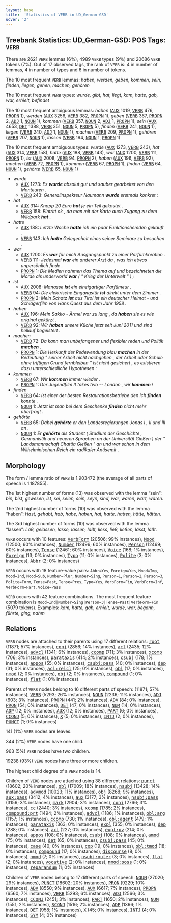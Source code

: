 ```yaml
---
layout: base
title:  'Statistics of VERB in UD_German-GSD'
udver: '2'
---
```


## Treebank Statistics: UD_German-GSD: POS Tags: `VERB`

There are 2621 `VERB` lemmas (6%), 4989 `VERB` types (9%) and 20686 `VERB` tokens (7%).
Out of 17 observed tags, the rank of `VERB` is: 4 in number of lemmas, 4 in number of types and 6 in number of tokens.

The 10 most frequent `VERB` lemmas: <em>haben, werden, geben, kommen, sein, finden, liegen, gehen, machen, gehören</em>

The 10 most frequent `VERB` types:  <em>wurde, gibt, hat, liegt, kam, hatte, gab, war, erhielt, befindet</em>

The 10 most frequent ambiguous lemmas: <em>haben</em> (<tt><a href="de_gsd-pos-AUX.html">AUX</a></tt> 1019, <tt><a href="de_gsd-pos-VERB.html">VERB</a></tt> 476, <tt><a href="de_gsd-pos-PROPN.html">PROPN</a></tt> 1), <em>werden</em> (<tt><a href="de_gsd-pos-AUX.html">AUX</a></tt> 3256, <tt><a href="de_gsd-pos-VERB.html">VERB</a></tt> 382, <tt><a href="de_gsd-pos-PROPN.html">PROPN</a></tt> 1), <em>geben</em> (<tt><a href="de_gsd-pos-VERB.html">VERB</a></tt> 367, <tt><a href="de_gsd-pos-PROPN.html">PROPN</a></tt> 2, <tt><a href="de_gsd-pos-ADJ.html">ADJ</a></tt> 1, <tt><a href="de_gsd-pos-NOUN.html">NOUN</a></tt> 1), <em>kommen</em> (<tt><a href="de_gsd-pos-VERB.html">VERB</a></tt> 357, <tt><a href="de_gsd-pos-NOUN.html">NOUN</a></tt> 2, <tt><a href="de_gsd-pos-ADJ.html">ADJ</a></tt> 1, <tt><a href="de_gsd-pos-PROPN.html">PROPN</a></tt> 1), <em>sein</em> (<tt><a href="de_gsd-pos-AUX.html">AUX</a></tt> 4653, <tt><a href="de_gsd-pos-DET.html">DET</a></tt> 1388, <tt><a href="de_gsd-pos-VERB.html">VERB</a></tt> 351, <tt><a href="de_gsd-pos-NOUN.html">NOUN</a></tt> 5, <tt><a href="de_gsd-pos-PROPN.html">PROPN</a></tt> 5), <em>finden</em> (<tt><a href="de_gsd-pos-VERB.html">VERB</a></tt> 241, <tt><a href="de_gsd-pos-NOUN.html">NOUN</a></tt> 1), <em>liegen</em> (<tt><a href="de_gsd-pos-VERB.html">VERB</a></tt> 240, <tt><a href="de_gsd-pos-ADJ.html">ADJ</a></tt> 1, <tt><a href="de_gsd-pos-NOUN.html">NOUN</a></tt> 1), <em>machen</em> (<tt><a href="de_gsd-pos-VERB.html">VERB</a></tt> 209, <tt><a href="de_gsd-pos-PROPN.html">PROPN</a></tt> 1), <em>gehören</em> (<tt><a href="de_gsd-pos-VERB.html">VERB</a></tt> 207, <tt><a href="de_gsd-pos-NOUN.html">NOUN</a></tt> 1), <em>lassen</em> (<tt><a href="de_gsd-pos-VERB.html">VERB</a></tt> 194, <tt><a href="de_gsd-pos-NOUN.html">NOUN</a></tt> 1, <tt><a href="de_gsd-pos-PROPN.html">PROPN</a></tt> 1)

The 10 most frequent ambiguous types:  <em>wurde</em> (<tt><a href="de_gsd-pos-AUX.html">AUX</a></tt> 1273, <tt><a href="de_gsd-pos-VERB.html">VERB</a></tt> 243), <em>hat</em> (<tt><a href="de_gsd-pos-AUX.html">AUX</a></tt> 314, <tt><a href="de_gsd-pos-VERB.html">VERB</a></tt> 158), <em>hatte</em> (<tt><a href="de_gsd-pos-AUX.html">AUX</a></tt> 188, <tt><a href="de_gsd-pos-VERB.html">VERB</a></tt> 143), <em>war</em> (<tt><a href="de_gsd-pos-AUX.html">AUX</a></tt> 1200, <tt><a href="de_gsd-pos-VERB.html">VERB</a></tt> 111, <tt><a href="de_gsd-pos-PROPN.html">PROPN</a></tt> 1), <em>ist</em> (<tt><a href="de_gsd-pos-AUX.html">AUX</a></tt> 2008, <tt><a href="de_gsd-pos-VERB.html">VERB</a></tt> 94, <tt><a href="de_gsd-pos-PROPN.html">PROPN</a></tt> 2), <em>haben</em> (<tt><a href="de_gsd-pos-AUX.html">AUX</a></tt> 196, <tt><a href="de_gsd-pos-VERB.html">VERB</a></tt> 92), <em>machen</em> (<tt><a href="de_gsd-pos-VERB.html">VERB</a></tt> 72, <tt><a href="de_gsd-pos-PROPN.html">PROPN</a></tt> 1), <em>kommen</em> (<tt><a href="de_gsd-pos-VERB.html">VERB</a></tt> 67, <tt><a href="de_gsd-pos-PROPN.html">PROPN</a></tt> 1), <em>finden</em> (<tt><a href="de_gsd-pos-VERB.html">VERB</a></tt> 64, <tt><a href="de_gsd-pos-NOUN.html">NOUN</a></tt> 1), <em>gehörte</em> (<tt><a href="de_gsd-pos-VERB.html">VERB</a></tt> 65, <tt><a href="de_gsd-pos-NOUN.html">NOUN</a></tt> 1)


* <em>wurde</em>
  * <tt><a href="de_gsd-pos-AUX.html">AUX</a></tt> 1273: <em>Es <b>wurde</b> absolut gut und sauber gearbeitet von den Monteuren .</em>
  * <tt><a href="de_gsd-pos-VERB.html">VERB</a></tt> 243: <em>Generalinspekteur Naumann <b>wurde</b> erstmals konkret :</em>
* <em>hat</em>
  * <tt><a href="de_gsd-pos-AUX.html">AUX</a></tt> 314: <em>Knapp 20 Euro <b>hat</b> je ein Teil gekostet .</em>
  * <tt><a href="de_gsd-pos-VERB.html">VERB</a></tt> 158: <em>Eintritt ok , da man mit der Karte auch Zugang zu dem Wildpark <b>hat</b> .</em>
* <em>hatte</em>
  * <tt><a href="de_gsd-pos-AUX.html">AUX</a></tt> 188: <em>Letzte Woche <b>hatte</b> ich ein paar Funktionshemden gekauft .</em>
  * <tt><a href="de_gsd-pos-VERB.html">VERB</a></tt> 143: <em>Ich <b>hatte</b> Gelegenheit eines seiner Seminare zu besuchen .</em>
* <em>war</em>
  * <tt><a href="de_gsd-pos-AUX.html">AUX</a></tt> 1200: <em>Es <b>war</b> für mich Ausgangspunkt zu einer Parfümkreation .</em>
  * <tt><a href="de_gsd-pos-VERB.html">VERB</a></tt> 111: <em>Jedesmal <b>war</b> ein anderer Arzt da , was ich etwas unpersönlich finde .</em>
  * <tt><a href="de_gsd-pos-PROPN.html">PROPN</a></tt> 1: <em>Die Medien nahmen das Thema auf und bezeichneten die Morde als underworld <b>war</b> ( " Krieg der Unterwelt " ) ;</em>
* <em>ist</em>
  * <tt><a href="de_gsd-pos-AUX.html">AUX</a></tt> 2008: <em>Manasse <b>ist</b> ein einzigartiger Parfümeur .</em>
  * <tt><a href="de_gsd-pos-VERB.html">VERB</a></tt> 94: <em>Die elektrische Eingangstür <b>ist</b> direkt unter dem Zimmer .</em>
  * <tt><a href="de_gsd-pos-PROPN.html">PROPN</a></tt> 2: <em>Mein Schatz <b>ist</b> aus Tirol ist ein deutscher Heimat - und Schlagerfilm von Hans Quest aus dem Jahr 1958 .</em>
* <em>haben</em>
  * <tt><a href="de_gsd-pos-AUX.html">AUX</a></tt> 196: <em>Mein Sakko - Ärmel war zu lang , da <b>haben</b> sie es wie original gekürzt .</em>
  * <tt><a href="de_gsd-pos-VERB.html">VERB</a></tt> 92: <em>Wir <b>haben</b> unsere Küche jetzt seit Juni 2011 und sind hellauf begeistert .</em>
* <em>machen</em>
  * <tt><a href="de_gsd-pos-VERB.html">VERB</a></tt> 72: <em>Da kann man unbefangener und flexibler reden und Politik <b>machen</b> .</em>
  * <tt><a href="de_gsd-pos-PROPN.html">PROPN</a></tt> 1: <em>Die Herkunft der Redewendung blau <b>machen</b> in der Bedeutung " seiner Arbeit nicht nachgehen , der Arbeit oder Schule ohne triftigen Grund fernbleiben " ist nicht gesichert , es existieren dazu unterschiedliche Hypothesen :</em>
* <em>kommen</em>
  * <tt><a href="de_gsd-pos-VERB.html">VERB</a></tt> 67: <em>Wir <b>kommen</b> immer wieder .</em>
  * <tt><a href="de_gsd-pos-PROPN.html">PROPN</a></tt> 1: <em>Der Jugendfilm It takes two -- London , wir <b>kommen</b> !</em>
* <em>finden</em>
  * <tt><a href="de_gsd-pos-VERB.html">VERB</a></tt> 64: <em>Ist einer der besten Restaurationsbetriebe den ich <b>finden</b> konnte .</em>
  * <tt><a href="de_gsd-pos-NOUN.html">NOUN</a></tt> 1: <em>Jetzt ist man bei dem Geschenke <b>finden</b> nicht mehr überfragt .</em>
* <em>gehörte</em>
  * <tt><a href="de_gsd-pos-VERB.html">VERB</a></tt> 65: <em>Dabei <b>gehörte</b> er den Landesregierungen Jonas I , II und III an .</em>
  * <tt><a href="de_gsd-pos-NOUN.html">NOUN</a></tt> 1: <em>Er <b>gehörte</b> als Student ( Studium der Geschichte , Germanistik und neueren Sprachen an der Universität Gießen ) der " Landsmannschaft Chattia Gießen " an und war schon in dem Wilhelminischen Reich ein radikaler Antisemit .</em>

## Morphology

The form / lemma ratio of `VERB` is 1.903472 (the average of all parts of speech is 1.187855).

The 1st highest number of forms (13) was observed with the lemma “sein”: <em>bin, bist, gewesen, ist, sei, seien, sein, seyn, sind, war, waren, wart, wären</em>.

The 2nd highest number of forms (10) was observed with the lemma “haben”: <em>Hast, gehabt, hab, habe, haben, hat, hatte, hatten, hätte, hätten</em>.

The 3rd highest number of forms (10) was observed with the lemma “lassen”: <em>Laß, gelassen, lasse, lassen, laßt, liess, ließ, ließen, lässt, läßt</em>.

`VERB` occurs with 10 features: <tt><a href="de_gsd-feat-VerbForm.html">VerbForm</a></tt> (20506; 99% instances), <tt><a href="de_gsd-feat-Mood.html">Mood</a></tt> (12500; 60% instances), <tt><a href="de_gsd-feat-Number.html">Number</a></tt> (12496; 60% instances), <tt><a href="de_gsd-feat-Person.html">Person</a></tt> (12469; 60% instances), <tt><a href="de_gsd-feat-Tense.html">Tense</a></tt> (12461; 60% instances), <tt><a href="de_gsd-feat-Voice.html">Voice</a></tt> (168; 1% instances), <tt><a href="de_gsd-feat-Foreign.html">Foreign</a></tt> (13; 0% instances), <tt><a href="de_gsd-feat-Typo.html">Typo</a></tt> (11; 0% instances), <tt><a href="de_gsd-feat-Polite.html">Polite</a></tt> (3; 0% instances), <tt><a href="de_gsd-feat-Abbr.html">Abbr</a></tt> (2; 0% instances)

`VERB` occurs with 18 feature-value pairs: `Abbr=Yes`, `Foreign=Yes`, `Mood=Imp`, `Mood=Ind`, `Mood=Sub`, `Number=Plur`, `Number=Sing`, `Person=1`, `Person=2`, `Person=3`, `Polite=Form`, `Tense=Past`, `Tense=Pres`, `Typo=Yes`, `VerbForm=Fin`, `VerbForm=Inf`, `VerbForm=Part`, `Voice=Pass`

`VERB` occurs with 42 feature combinations.
The most frequent feature combination is `Mood=Ind|Number=Sing|Person=3|Tense=Past|VerbForm=Fin` (5079 tokens).
Examples: <em>kam, hatte, gab, erhielt, wurde, war, begann, führte, ging, nahm</em>


## Relations

`VERB` nodes are attached to their parents using 17 different relations: <tt><a href="de_gsd-dep-root.html">root</a></tt> (11871; 57% instances), <tt><a href="de_gsd-dep-conj.html">conj</a></tt> (2856; 14% instances), <tt><a href="de_gsd-dep-acl.html">acl</a></tt> (2435; 12% instances), <tt><a href="de_gsd-dep-advcl.html">advcl</a></tt> (1341; 6% instances), <tt><a href="de_gsd-dep-ccomp.html">ccomp</a></tt> (711; 3% instances), <tt><a href="de_gsd-dep-xcomp.html">xcomp</a></tt> (706; 3% instances), <tt><a href="de_gsd-dep-parataxis.html">parataxis</a></tt> (414; 2% instances), <tt><a href="de_gsd-dep-csubj.html">csubj</a></tt> (178; 1% instances), <tt><a href="de_gsd-dep-appos.html">appos</a></tt> (55; 0% instances), <tt><a href="de_gsd-dep-csubj-pass.html">csubj:pass</a></tt> (40; 0% instances), <tt><a href="de_gsd-dep-dep.html">dep</a></tt> (31; 0% instances), <tt><a href="de_gsd-dep-acl-relcl.html">acl:relcl</a></tt> (25; 0% instances), <tt><a href="de_gsd-dep-obl.html">obl</a></tt> (17; 0% instances), <tt><a href="de_gsd-dep-nmod.html">nmod</a></tt> (2; 0% instances), <tt><a href="de_gsd-dep-obj.html">obj</a></tt> (2; 0% instances), <tt><a href="de_gsd-dep-compound.html">compound</a></tt> (1; 0% instances), <tt><a href="de_gsd-dep-flat.html">flat</a></tt> (1; 0% instances)

Parents of `VERB` nodes belong to 16 different parts of speech:  (11871; 57% instances), <tt><a href="de_gsd-pos-VERB.html">VERB</a></tt> (5293; 26% instances), <tt><a href="de_gsd-pos-NOUN.html">NOUN</a></tt> (2236; 11% instances), <tt><a href="de_gsd-pos-ADJ.html">ADJ</a></tt> (603; 3% instances), <tt><a href="de_gsd-pos-PROPN.html">PROPN</a></tt> (441; 2% instances), <tt><a href="de_gsd-pos-ADV.html">ADV</a></tt> (84; 0% instances), <tt><a href="de_gsd-pos-PRON.html">PRON</a></tt> (54; 0% instances), <tt><a href="de_gsd-pos-DET.html">DET</a></tt> (47; 0% instances), <tt><a href="de_gsd-pos-NUM.html">NUM</a></tt> (14; 0% instances), <tt><a href="de_gsd-pos-ADP.html">ADP</a></tt> (12; 0% instances), <tt><a href="de_gsd-pos-AUX.html">AUX</a></tt> (12; 0% instances), <tt><a href="de_gsd-pos-PART.html">PART</a></tt> (6; 0% instances), <tt><a href="de_gsd-pos-CCONJ.html">CCONJ</a></tt> (5; 0% instances), <tt><a href="de_gsd-pos-X.html">X</a></tt> (5; 0% instances), <tt><a href="de_gsd-pos-INTJ.html">INTJ</a></tt> (2; 0% instances), <tt><a href="de_gsd-pos-PUNCT.html">PUNCT</a></tt> (1; 0% instances)

141 (1%) `VERB` nodes are leaves.

344 (2%) `VERB` nodes have one child.

963 (5%) `VERB` nodes have two children.

19238 (93%) `VERB` nodes have three or more children.

The highest child degree of a `VERB` node is 14.

Children of `VERB` nodes are attached using 38 different relations: <tt><a href="de_gsd-dep-punct.html">punct</a></tt> (18602; 20% instances), <tt><a href="de_gsd-dep-obl.html">obl</a></tt> (17009; 18% instances), <tt><a href="de_gsd-dep-nsubj.html">nsubj</a></tt> (13428; 14% instances), <tt><a href="de_gsd-dep-advmod.html">advmod</a></tt> (10023; 11% instances), <tt><a href="de_gsd-dep-obj.html">obj</a></tt> (8268; 9% instances), <tt><a href="de_gsd-dep-aux-pass.html">aux:pass</a></tt> (3412; 4% instances), <tt><a href="de_gsd-dep-aux.html">aux</a></tt> (3177; 3% instances), <tt><a href="de_gsd-dep-nsubj-pass.html">nsubj:pass</a></tt> (3156; 3% instances), <tt><a href="de_gsd-dep-mark.html">mark</a></tt> (2904; 3% instances), <tt><a href="de_gsd-dep-conj.html">conj</a></tt> (2766; 3% instances), <tt><a href="de_gsd-dep-cc.html">cc</a></tt> (2440; 3% instances), <tt><a href="de_gsd-dep-xcomp.html">xcomp</a></tt> (1785; 2% instances), <tt><a href="de_gsd-dep-compound-prt.html">compound:prt</a></tt> (1494; 2% instances), <tt><a href="de_gsd-dep-advcl.html">advcl</a></tt> (1186; 1% instances), <tt><a href="de_gsd-dep-obl-arg.html">obl:arg</a></tt> (1157; 1% instances), <tt><a href="de_gsd-dep-ccomp.html">ccomp</a></tt> (730; 1% instances), <tt><a href="de_gsd-dep-obl-agent.html">obl:agent</a></tt> (479; 1% instances), <tt><a href="de_gsd-dep-parataxis.html">parataxis</a></tt> (363; 0% instances), <tt><a href="de_gsd-dep-expl.html">expl</a></tt> (355; 0% instances), <tt><a href="de_gsd-dep-dep.html">dep</a></tt> (288; 0% instances), <tt><a href="de_gsd-dep-acl.html">acl</a></tt> (227; 0% instances), <tt><a href="de_gsd-dep-expl-pv.html">expl:pv</a></tt> (214; 0% instances), <tt><a href="de_gsd-dep-appos.html">appos</a></tt> (108; 0% instances), <tt><a href="de_gsd-dep-csubj.html">csubj</a></tt> (108; 0% instances), <tt><a href="de_gsd-dep-amod.html">amod</a></tt> (75; 0% instances), <tt><a href="de_gsd-dep-det.html">det</a></tt> (65; 0% instances), <tt><a href="de_gsd-dep-csubj-pass.html">csubj:pass</a></tt> (45; 0% instances), <tt><a href="de_gsd-dep-case.html">case</a></tt> (40; 0% instances), <tt><a href="de_gsd-dep-cop.html">cop</a></tt> (19; 0% instances), <tt><a href="de_gsd-dep-obl-tmod.html">obl:tmod</a></tt> (18; 0% instances), <tt><a href="de_gsd-dep-compound.html">compound</a></tt> (17; 0% instances), <tt><a href="de_gsd-dep-discourse.html">discourse</a></tt> (8; 0% instances), <tt><a href="de_gsd-dep-nmod.html">nmod</a></tt> (7; 0% instances), <tt><a href="de_gsd-dep-nsubj-outer.html">nsubj:outer</a></tt> (3; 0% instances), <tt><a href="de_gsd-dep-flat.html">flat</a></tt> (2; 0% instances), <tt><a href="de_gsd-dep-vocative.html">vocative</a></tt> (2; 0% instances), <tt><a href="de_gsd-dep-nmod-poss.html">nmod:poss</a></tt> (1; 0% instances), <tt><a href="de_gsd-dep-reparandum.html">reparandum</a></tt> (1; 0% instances)

Children of `VERB` nodes belong to 17 different parts of speech: <tt><a href="de_gsd-pos-NOUN.html">NOUN</a></tt> (27020; 29% instances), <tt><a href="de_gsd-pos-PUNCT.html">PUNCT</a></tt> (18602; 20% instances), <tt><a href="de_gsd-pos-PRON.html">PRON</a></tt> (9229; 10% instances), <tt><a href="de_gsd-pos-ADV.html">ADV</a></tt> (8550; 9% instances), <tt><a href="de_gsd-pos-AUX.html">AUX</a></tt> (6617; 7% instances), <tt><a href="de_gsd-pos-PROPN.html">PROPN</a></tt> (6560; 7% instances), <tt><a href="de_gsd-pos-VERB.html">VERB</a></tt> (5293; 6% instances), <tt><a href="de_gsd-pos-ADJ.html">ADJ</a></tt> (2566; 3% instances), <tt><a href="de_gsd-pos-CCONJ.html">CCONJ</a></tt> (2451; 3% instances), <tt><a href="de_gsd-pos-PART.html">PART</a></tt> (1650; 2% instances), <tt><a href="de_gsd-pos-NUM.html">NUM</a></tt> (1551; 2% instances), <tt><a href="de_gsd-pos-SCONJ.html">SCONJ</a></tt> (1516; 2% instances), <tt><a href="de_gsd-pos-ADP.html">ADP</a></tt> (1366; 1% instances), <tt><a href="de_gsd-pos-DET.html">DET</a></tt> (958; 1% instances), <tt><a href="de_gsd-pos-X.html">X</a></tt> (45; 0% instances), <tt><a href="de_gsd-pos-INTJ.html">INTJ</a></tt> (4; 0% instances), <tt><a href="de_gsd-pos-SYM.html">SYM</a></tt> (4; 0% instances)

